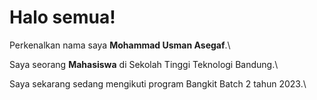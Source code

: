 # Halo semua! 

Perkenalkan nama saya **Mohammad Usman Asegaf**.\

Saya seorang **Mahasiswa** di Sekolah Tinggi Teknologi Bandung.\

Saya sekarang sedang mengikuti program Bangkit Batch 2 tahun 2023.\


